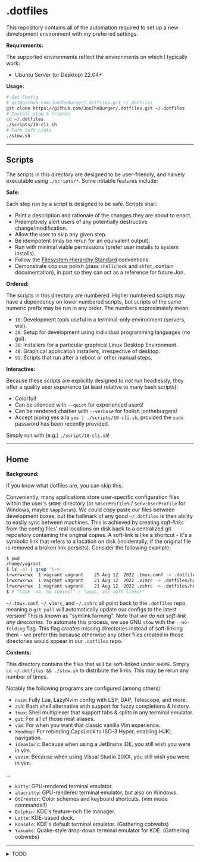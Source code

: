 .dotfiles
=========

This repository contains all of the automation required to set up a new
development environment with my preferred settings.

**Requirements:**

The supported environments reflect the environments on which I typically work:

- Ubuntu Server (or Desktop) 22.04+

**Usage:**

```bash
# Get Config
# git@github.com:JonTheBurger/.dotfiles.git ~/.dotfiles
git clone https://github.com/JonTheBurger/.dotfiles.git ~/.dotfiles
# Install stow & friends
cd ~/.dotfiles
./scripts/10-cli.sh
# Farm Soft Links
./stow.sh
```

--------------------------------------------------------------------------------

Scripts
-------

The scripts in this directory are designed to be user-friendly, and naively
executable using `./scripts/*`. Some notable features include:

**Safe:**

Each step run by a script is designed to be safe. Scripts shall:

- Print a description and rationale of the changes they are about to enact.
- Preemptively alert users of any potentially destructive change/modification.
- Allow the user to skip any given step.
- Be idempotent (may be rerun for an equivalent output).
- Run with minimal viable permissions (prefer user installs to system installs).
- Follow the [Filesystem Hierarchy Standard] conventions.
- Demonstrate copious polish (pass `shellcheck` and `shfmt`, contain
  documentation), in part so they can act as a reference for future Jon.

**Ordered:**

The scripts in this directory are numbered. Higher numbered scripts may have a
dependency on lower numbered scripts, but scripts of the same numeric prefix
may be run in any order. The numbers approximately mean:

- `10`: Development tools useful in a terminal-only environment (servers, wsl).
- `20`: Setup for development using individual programming languages (no gui).
- `30`: Installers for a particular graphical Linux Desktop Environment.
- `40`: Graphical application installers, irrespective of desktop.
- `99`: Scripts that run after a reboot or other manual steps.

**Interactive:**

Because these scripts are explicitly designed to _not_ run headlessly, they
offer a quality user experience (at least relative to many bash scripts):

- Colorful!
- Can be silenced with `--quiet` for experienced users!
- Can be rendered chattier with `--verbose` for foolish jontheburgers!
- Accept piping yes a la `yes | ./scripts/10-cli.sh`, provided the `sudo`
  password has been recently provided.

Simply run with (e.g.) `./script/10-cli.sh`!

--------------------------------------------------------------------------------

Home
----

**Background:**

If you know what dotfiles are, you can skip this.

Conveniently, many applications store user-specific configuration files within
the user's `$HOME` directory (or `%UserProfile%` / `$env:UserProfile` for
Windows, maybe `%AppData%`). We could copy paste our files between development
boxes, but the hallmark of any good `~/.dotfiles` is their ability to easily
sync between machines. This is achieved by creating _soft-links_ from the
config files' real locations on disk back to a centralized git repository
containing the original copies. A soft-link is like a shortcut - it's a
symbolic link that refers to a location on disk (incidentally, if the original
file is removed a broken link persists). Consider the following example:

```bash
$ pwd
/home/vagrant
$ ls -al | grep '\->'
lrwxrwxrwx  1 vagrant vagrant    25 Aug 12  2022 .tmux.conf -> .dotfiles/home/.tmux.conf
lrwxrwxrwx  1 vagrant vagrant    21 Aug 12  2022 .vimrc -> .dotfiles/home/.vimrc
lrwxrwxrwx  1 vagrant vagrant    21 Aug 12  2022 .zshrc -> .dotfiles/home/.zshrc
$ # "Look 'ma, no copies!" / "oops, all soft-links!"
```

`~/.tmux.conf`, `~/.vimrc`, and `~/.zshrc` all point back to the `.dotfiles`
repo, meaning a `git pull` will automatically update our configs to the latest
version! This is known as "symlink farming". Note that _we do not soft-link any
directories_. To automate this process, we use GNU `stow` with the
`--no-folding` flag. This flag _creates_ missing directories instead of
soft-linking them - we prefer this because otherwise any other files created in
those directories would appear in our `.dotfiles` repo.

**Contents:**

This directory contains the files that will be soft-linked under `$HOME`. Simply
`cd ~/.dotfiles && ./stow.sh` to distribute the links. This may be rerun any
number of times.

Notably the following programs are configured (among others):

- `nvim`: Fully Lua, LazyNvim config with LSP, DAP, Telescope, and more.
- `zsh`: Bash shell alternative with support for fuzzy completions & history.
- `tmux`: Shell multiplexer that support tabs & splits in any terminal emulator.
- `git`: For all of those neat aliases.
- `vim`: For when you want that classic vanilla Vim experience.
- `Xmodmap`: For rebinding CapsLock to ISO-3 Hyper, enabling HJKL navigation.
- `ideavimrc`: Because when using a JetBrains IDE, you still wish you were in vim.
- `vsvim`: Because when using Visual Studio 20XX, you still wish you were in vim.

...

- `kitty`: GPU-rendered terminal emulator.
- `alacritty`: GPU-rendered terminal emulator, but also on Windows.
- `QtCreator`: Color schemes and keyboard shortcuts. (vim mode commands!!)
- `Dolphin`: KDE's feature-rich file manager.
- `Latte`: KDE-based dock.
- `Konsole`: KDE's default terminal emulator. (Gathering cobwebs)
- `Yakuake`: Quake-style drop-down terminal emulator for KDE. (Gathering cobwebs)

--------------------------------------------------------------------------------

[Filesystem Hierarchy Standard]: https://refspecs.linuxfoundation.org/FHS_3.0/fhs/index.html

<details>
<summary markdown="span">TODO</summary>

- updatedb exclude /mnt & /media
- neocmake
- if grep -q xmodmap "~/.profile"; then echo "xmodmap ~/.Xmodmap" >> "~/.profile" fi
- vim commentary bash #
- sudo snap install node --channel=22/stable --classic
- npm config set prefix '~/.local'
- npm install --global yarn
- konsave

</details>
